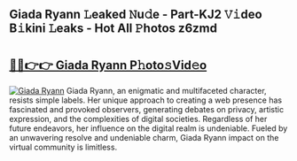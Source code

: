 ## Giada Ryann 𝙻eaked 𝙽u𝚍e - Part-KJ2 𝚅𝚒deo B𝚒kini 𝙻eaks - Hot All 𝙿hotos z6zmd

# <h2><a href="http://ld6x34r.urlbe.top/?page=Giada+Ryann">🔗🔗👉👉 Giada Ryann P𝚑oto𝚜Vid𝚎o</a></h2>

[![Giada Ryann](https://i.imgur.com/eBuTRDB.gif)](http://ld6x34r.urlbe.top/?page=Giada+Ryann)
Giada Ryann, an enigmatic and multifaceted character, resists simple labels. Her unique approach to creating a web presence has fascinated and provoked observers, generating debates on privacy, artistic expression, and the complexities of digital societies. Regardless of her future endeavors, her influence on the digital realm is undeniable. Fueled by an unwavering resolve and undeniable charm, Giada Ryann impact on the virtual community is limitless.
